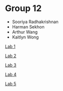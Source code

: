 # Group 12
- Sooriya Radhakrishnan
- Harman Sekhon
- Arthur Wang
- Kaitlyn Wong

[Lab 1](https://seg3125-a.github.io/Group-12/lab1/)

[Lab 2](https://seg3125-a.github.io/Group-12/lab2/)

[Lab 3](https://seg3125-a.github.io/Group-12/lab3/)

[Lab 4](https://seg3125-a.github.io/Group-12/lab4/)

[Lab 5](https://seg3125-a.github.io/Group-12/lab5/)
